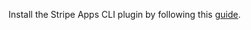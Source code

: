 Install the Stripe Apps CLI plugin by following this [guide](https://stripe.com/docs/stripe-apps/getting-started).
